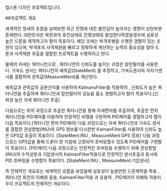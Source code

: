캡스톤 디자인 프로젝트입니다.


##프로젝트 개요

세계적인 정세의 흐름을 살펴보면 최근 전쟁에 대한 불안감이 높아지는 경향이 상당부분 존재한다. 대한민국은 북한과의 휴전상태로 전쟁상태로 돌입한다하였을경우에 실효성 높은 드론을 제작하고자 함이 목표이다.
해당 조에는 박격포병을 수행한 경험이 있는 조원이 있으며, 박격포의 사격제원을 빠르고 정확하게 계산하는 능력의 중요성을 알아 드론과 사격제원 추출을 결합한 프로젝트를 수행하려고 한다.

물체의 자세는 쿼터니언으로 , 쿼터니언의 신뢰도를 높이는 과정은 칼만필터를 사용한다.
가속도 센서는 쿼터니언의 예측값(StateMent) 를 추정하고, 가속도센서와 지자기센서를 결합하여 관측값(MeasureMent)를 계산한다.

 예측값과 관측값의 공분산치를 사용하여 KalmansFilter를 적용하여 , 신뢰도가 높은 쿼터니언을 추출하며 쿼터니언과 칼만필터의 성능을 몸소 경험하고자 함이 목표이다.[신뢰성 높은 자세 쿼터니언 추출]

 다음으로는 위의 과정으로 추출한 쿼터니언을 통해 자세편차를 추출하여, 추출한 편차 쿼터니언을 PID제어를 이용하여 안정적인 비행을 구현하며 PID제어를 경험하고자 함이 다음 목표이다.[쿼터니언 편차 PID제어]
다음 과정으로는 자세 쿼터니언과 가속도 센서를 결합한 관성항법(INU)와 GPS 정보를 다시한번 KalmanFilter를 사용하여 신뢰도 높은 GPS값 추출이 목표이다. [StateMent:INU , MeasureMent:GPS 정보]
다음 과정으로는 GPS값을 통해 드론이 한 지점에 고정되어 호버링할수 있도록 PID제어를 구현함이 목표이다. [PID제어]
다음 과정으로는 안정적인 호버링을 수행하기 위해 관성항법(INU)의 수직성분과 기압센서의 KalmanFilter적용으로 안정적인 센서추출과 동시에 PID 호버링을 수행함이 목표이다. [StateMent:INU , MeasureMent:기압센서]

즉 전체적인 개요로는 세계적인 흐름을 보았을때 실효성이 높을만한 드론제작을 목표 ,쿼터니언 회전의 이해와 응용, KalmanFilter적용 과 응용력 , PID제어의 이해와 적용이 우리 프로젝트의 전체적인 개요이다.
